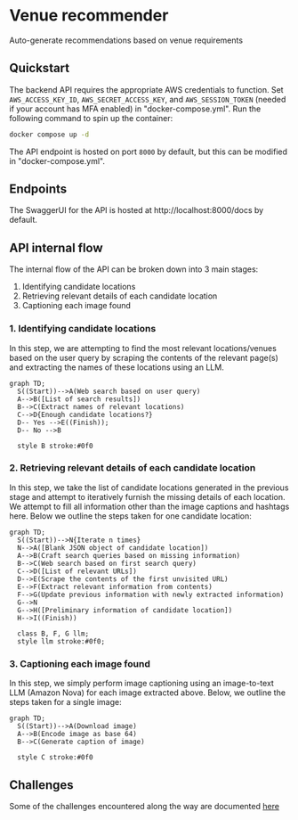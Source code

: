 # Venue recommender
Auto-generate recommendations based on venue requirements

## Quickstart
The backend API requires the appropriate AWS credentials to function. Set `AWS_ACCESS_KEY_ID`, `AWS_SECRET_ACCESS_KEY`, and `AWS_SESSION_TOKEN` (needed if your account has MFA enabled) in "docker-compose.yml". Run the following command to spin up the container:
```sh
docker compose up -d
``` 

The API endpoint is hosted on port `8000` by default, but this can be modified in "docker-compose.yml".

## Endpoints
The SwaggerUI for the API is hosted at http://localhost:8000/docs by default. 

## API internal flow
The internal flow of the API can be broken down into 3 main stages:
1. Identifying candidate locations
2. Retrieving relevant details of each candidate location
3. Captioning each image found

### 1. Identifying candidate locations
In this step, we are attempting to find the most relevant locations/venues based on the user query by scraping the contents of the relevant page(s) and extracting the names of these locations using an LLM.

```mermaid
graph TD;
  S((Start))-->A(Web search based on user query)
  A-->B([List of search results])
  B-->C(Extract names of relevant locations)
  C-->D{Enough candidate locations?}
  D-- Yes -->E((Finish));
  D-- No -->B

  style B stroke:#0f0
```

### 2. Retrieving relevant details of each candidate location
In this step, we take the list of candidate locations generated in the previous stage and attempt to iteratively furnish the missing details of each location. We attempt to fill all information other than the image captions and hashtags here. Below we outline the steps taken for one candidate location:

```mermaid
graph TD;
  S((Start))-->N{Iterate n times}
  N-->A([Blank JSON object of candidate location])
  A-->B(Craft search queries based on missing information)
  B-->C(Web search based on first search query)
  C-->D([List of relevant URLs])
  D-->E(Scrape the contents of the first unvisited URL)
  E-->F(Extract relevant information from contents)
  F-->G(Update previous information with newly extracted information)
  G-->N
  G-->H([Preliminary information of candidate location])
  H-->I((Finish))

  class B, F, G llm;
  style llm stroke:#0f0;
```

### 3. Captioning each image found
In this step, we simply perform image captioning using an image-to-text LLM (Amazon Nova) for each image extracted above. Below, we outline the steps taken for a single image:

```mermaid
graph TD;
  S((Start))-->A(Download image)
  A-->B(Encode image as base 64)
  B-->C(Generate caption of image)

  style C stroke:#0f0
```

## Challenges
Some of the challenges encountered along the way are documented [here](docs/challenges.md)